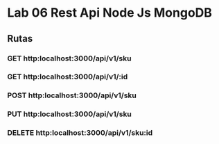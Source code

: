 # Lab 06 Rest Api Node Js MongoDB

## Rutas

### GET http:localhost:3000/api/v1/sku
### GET http:localhost:3000/api/v1/:id
### POST http:localhost:3000/api/v1/sku
### PUT http:localhost:3000/api/v1/sku
### DELETE http:localhost:3000/api/v1/sku:id
